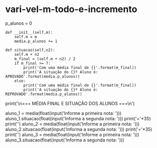 # vari-vel-m-todo-e-incremento

p_alunos = 0

    def __init__(self,m):
        self.m = m
        media.p_alunos += 1

    def situacao(self,n2):
        self.m + n2 
        m_final = (self.m + n2) / 2
        if m_final >= 7:
            print('Com uma média final de {}'.format(m_final))
            print('A situação do {}º Aluno é: APROVADO'.format(media.p_alunos))
        else:
            print('Com uma média final de {}'.format(m_final))
            print('A situação do {}º Aluno é: REPROVADO'.format(media.p_alunos))

print('\n=== MÉDIA FINAL E SITUAÇÃO DOS ALUNOS ===\n')

aluno_1 = media(float(input('Informe a primeira nota: ')))
aluno_1.situacao(float(input('Informa a segunda nota: ')))
print('='*35)
print('')
aluno_2 = media(float(input('Informe a primeira nota: ')))
aluno_2.situacao(float(input('Informa a segunda nota: ')))
print('='*35)
print('')
aluno_3 = media(float(input('Informe a primeira nota: ')))
aluno_3.situacao(float(input('Informa a segunda nota: ')))

